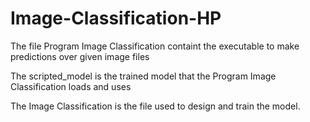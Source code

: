 # Image-Classification-HP
The file Program Image Classification containt the executable to make predictions over given image files

The scripted_model is the trained model that the Program Image Classification loads and uses

The Image Classification is the file used to design and train the model.
